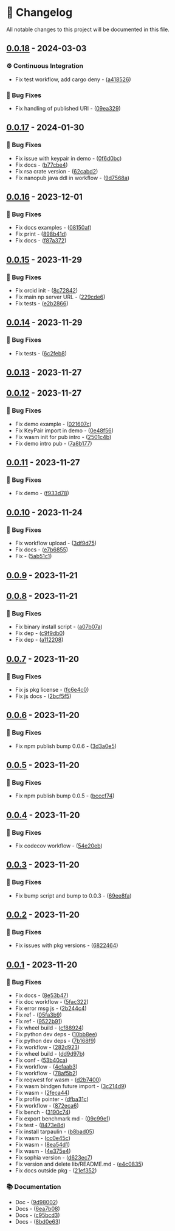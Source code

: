 # 📜 Changelog

All notable changes to this project will be documented in this file.

## [0.0.18](https://github.com/vemonet/nanopub-rs/compare/v0.0.17..0.0.18) - 2024-03-03

### ⚙️ Continuous Integration

- Fix test workflow, add cargo deny - ([a418526](https://github.com/vemonet/nanopub-rs/commit/a4185260a111e5e4b5d2815115da0d5c82df506a))

### 🐛 Bug Fixes

- Fix handling of published URI - ([09ea329](https://github.com/vemonet/nanopub-rs/commit/09ea3294e2459882c72c7d7535cd359ad0c1c401))

## [0.0.17](https://github.com/vemonet/nanopub-rs/compare/v0.0.16..v0.0.17) - 2024-01-30

### 🐛 Bug Fixes

- Fix issue with keypair in demo - ([0f6d0bc](https://github.com/vemonet/nanopub-rs/commit/0f6d0bc92ac9e84faa1336e06a5720d750a96c9b))
- Fix docs - ([b77cbe4](https://github.com/vemonet/nanopub-rs/commit/b77cbe4b898e965d221e9c566b1297793af29ef8))
- Fix rsa crate version - ([62cabd2](https://github.com/vemonet/nanopub-rs/commit/62cabd2ce681a1cbc1f2daa9ce09edcbc331ba84))
- Fix nanopub java ddl in workflow - ([9d7568a](https://github.com/vemonet/nanopub-rs/commit/9d7568af1ddf645f28ea6b9b361ccf01a4fe68e4))

## [0.0.16](https://github.com/vemonet/nanopub-rs/compare/v0.0.15..v0.0.16) - 2023-12-01

### 🐛 Bug Fixes

- Fix docs examples - ([08150af](https://github.com/vemonet/nanopub-rs/commit/08150af5ad7d26e61b7b5c70aa15a229ac76a6e6))
- Fix print - ([898b41d](https://github.com/vemonet/nanopub-rs/commit/898b41dd68334e879b85ab7dfe6bd9f759301b6a))
- Fix docs - ([f87a372](https://github.com/vemonet/nanopub-rs/commit/f87a372638e0337dd0fcdf4a0ca29dff1893231a))

## [0.0.15](https://github.com/vemonet/nanopub-rs/compare/v0.0.14..v0.0.15) - 2023-11-29

### 🐛 Bug Fixes

- Fix orcid init - ([8c72842](https://github.com/vemonet/nanopub-rs/commit/8c72842f03ae06f3fde2914184e99f2983fefcda))
- Fix main np server URL - ([229cde6](https://github.com/vemonet/nanopub-rs/commit/229cde6a751c887bfa411070ff4bcd7b894e00a9))
- Fix tests - ([e2b2866](https://github.com/vemonet/nanopub-rs/commit/e2b2866ea16f49ff6b1109f420070e00e75c49f5))

## [0.0.14](https://github.com/vemonet/nanopub-rs/compare/v0.0.13..v0.0.14) - 2023-11-29

### 🐛 Bug Fixes

- Fix tests - ([6c2feb8](https://github.com/vemonet/nanopub-rs/commit/6c2feb8818bb8db1edc5da80d01540011576f8b2))

## [0.0.13](https://github.com/vemonet/nanopub-rs/compare/v0.0.12..v0.0.13) - 2023-11-27

## [0.0.12](https://github.com/vemonet/nanopub-rs/compare/v0.0.11..v0.0.12) - 2023-11-27

### 🐛 Bug Fixes

- Fix demo example - ([021607c](https://github.com/vemonet/nanopub-rs/commit/021607c784dcd573570dcee6f3d8ad967be11bfd))
- Fix KeyPair import in demo - ([0e48f56](https://github.com/vemonet/nanopub-rs/commit/0e48f564268681a71889014cfb5da86a655a4864))
- Fix wasm init for pub intro - ([2501c4b](https://github.com/vemonet/nanopub-rs/commit/2501c4b0dcb45bf005c3654dc97199427ac81d62))
- Fix demo intro pub - ([7a8b177](https://github.com/vemonet/nanopub-rs/commit/7a8b177b4631e7b3c32668a38edd65b0b908bd9c))

## [0.0.11](https://github.com/vemonet/nanopub-rs/compare/v0.0.10..v0.0.11) - 2023-11-27

### 🐛 Bug Fixes

- Fix demo - ([f933d78](https://github.com/vemonet/nanopub-rs/commit/f933d780e34ed3fbcdc83096f84d869770f84bef))

## [0.0.10](https://github.com/vemonet/nanopub-rs/compare/v0.0.9..v0.0.10) - 2023-11-24

### 🐛 Bug Fixes

- Fix workflow upload - ([3df9d75](https://github.com/vemonet/nanopub-rs/commit/3df9d759c832f36cabea02dadfb03710e96e5d05))
- Fix docs - ([e7b6855](https://github.com/vemonet/nanopub-rs/commit/e7b6855bf887e4a74539ae58e214b537903f332d))
- Fix - ([5ab51c1](https://github.com/vemonet/nanopub-rs/commit/5ab51c1d2637ee96f38913ed0d3b67119937fa48))

## [0.0.9](https://github.com/vemonet/nanopub-rs/compare/v0.0.8..v0.0.9) - 2023-11-21

## [0.0.8](https://github.com/vemonet/nanopub-rs/compare/v0.0.7..v0.0.8) - 2023-11-21

### 🐛 Bug Fixes

- Fix binary install script - ([a07b07a](https://github.com/vemonet/nanopub-rs/commit/a07b07a04580ff5b64b9726a188e6ce33abb18d1))
- Fix dep - ([c9f9db0](https://github.com/vemonet/nanopub-rs/commit/c9f9db05dbe38f40b5cce1d538f51450cf24e124))
- Fix dep - ([a112208](https://github.com/vemonet/nanopub-rs/commit/a11220875c314dc13055f44fed94ee5901792e22))

## [0.0.7](https://github.com/vemonet/nanopub-rs/compare/v0.0.6..v0.0.7) - 2023-11-20

### 🐛 Bug Fixes

- Fix js pkg license - ([fc6e4c0](https://github.com/vemonet/nanopub-rs/commit/fc6e4c0977788d4d69870049d1fa8e0429486d7e))
- Fix js docs - ([2bcf5f5](https://github.com/vemonet/nanopub-rs/commit/2bcf5f54525e6788df445637cd54f68c1e15ce4a))

## [0.0.6](https://github.com/vemonet/nanopub-rs/compare/v0.0.5..v0.0.6) - 2023-11-20

### 🐛 Bug Fixes

- Fix npm publish bump 0.0.6 - ([3d3a0e5](https://github.com/vemonet/nanopub-rs/commit/3d3a0e59cae8b91f374adfa8fd1999fcf01cd8f8))

## [0.0.5](https://github.com/vemonet/nanopub-rs/compare/v0.0.4..v0.0.5) - 2023-11-20

### 🐛 Bug Fixes

- Fix npm publish bump 0.0.5 - ([bcccf74](https://github.com/vemonet/nanopub-rs/commit/bcccf74e8cae1805ddb3982f2700022c7a31afee))

## [0.0.4](https://github.com/vemonet/nanopub-rs/compare/v0.0.3..v0.0.4) - 2023-11-20

### 🐛 Bug Fixes

- Fix codecov workflow - ([54e20eb](https://github.com/vemonet/nanopub-rs/commit/54e20eb70d365f10dcad569c3a34558a5d36fdd0))

## [0.0.3](https://github.com/vemonet/nanopub-rs/compare/v0.0.2..v0.0.3) - 2023-11-20

### 🐛 Bug Fixes

- Fix bump script and bump to 0.0.3 - ([69ee8fa](https://github.com/vemonet/nanopub-rs/commit/69ee8faa0d741b99abee18b07ca5a2d7c203f5ba))

## [0.0.2](https://github.com/vemonet/nanopub-rs/compare/v0.0.1..v0.0.2) - 2023-11-20

### 🐛 Bug Fixes

- Fix issues with pkg versions - ([6822464](https://github.com/vemonet/nanopub-rs/commit/68224641ada479575ee4d9830d31e88e1aa90f5f))

## [0.0.1](https://github.com/vemonet/nanopub-rs/tree/v0.0.1) - 2023-11-20

### 🐛 Bug Fixes

- Fix docs - ([8e53b47](https://github.com/vemonet/nanopub-rs/commit/8e53b471fef87d1991ac3358b9e470ac34151ae6))
- Fix doc workflow - ([5fac322](https://github.com/vemonet/nanopub-rs/commit/5fac322f5f0bbd7b81973aa2871ba7a07dd68aea))
- Fix error msg js - ([2b244c4](https://github.com/vemonet/nanopub-rs/commit/2b244c4acc39b22c6dccea9aad37622c95dc8242))
- Fix ref - ([05fa3b9](https://github.com/vemonet/nanopub-rs/commit/05fa3b956586251bc96e0b704e20b5863a04a262))
- Fix ref - ([9522b91](https://github.com/vemonet/nanopub-rs/commit/9522b913eaee1159288312557895a6df80508893))
- Fix wheel build - ([cf88924](https://github.com/vemonet/nanopub-rs/commit/cf889246563419f60b134d8d7b83a9885f334c87))
- Fix python dev deps - ([10bb8ee](https://github.com/vemonet/nanopub-rs/commit/10bb8ee242097e0c829352089fa627e23debfded))
- Fix python dev deps - ([7b168f9](https://github.com/vemonet/nanopub-rs/commit/7b168f9d0a086d559a272df138e6ecef894b4a97))
- Fix workflow - ([282d923](https://github.com/vemonet/nanopub-rs/commit/282d923500016cf8559aeee5c89b7c975996a4e6))
- Fix wheel build - ([dd9d97b](https://github.com/vemonet/nanopub-rs/commit/dd9d97ba32d3eabd4059e3901632bfeb4e9773e3))
- Fix conf - ([53b40ca](https://github.com/vemonet/nanopub-rs/commit/53b40ca304b8f7eb16e0fa92de345d6a8438d55e))
- Fix workflow - ([4cfaab3](https://github.com/vemonet/nanopub-rs/commit/4cfaab304d574c9524fe0f31b81082b837670364))
- Fix workflow - ([78af5b2](https://github.com/vemonet/nanopub-rs/commit/78af5b2a105cd684832e3f7e8998a4f51491a581))
- Fix reqwest for wasm - ([d2b7400](https://github.com/vemonet/nanopub-rs/commit/d2b74008df3e16c26a86a1c6beca71f597c267b7))
- Fix wasm bindgen future import - ([3c214d9](https://github.com/vemonet/nanopub-rs/commit/3c214d97867fc617a8548a65078a6d7031f6ed29))
- Fix wasm - ([2feca44](https://github.com/vemonet/nanopub-rs/commit/2feca44fa8e8554948b22be78bbc014f9fa426d8))
- Fix profile pointer - ([dfba31c](https://github.com/vemonet/nanopub-rs/commit/dfba31cd883a9c75d18669741678d3a2ba75033d))
- Fix workflow - ([872eca6](https://github.com/vemonet/nanopub-rs/commit/872eca6ee25879f2fe6e569d66316ec8214e2a4f))
- Fix bench - ([3190c74](https://github.com/vemonet/nanopub-rs/commit/3190c74e2089011bb1e9b51945fd47fba452441d))
- Fix export benchmark md - ([09c99e1](https://github.com/vemonet/nanopub-rs/commit/09c99e115774ac1b5f5bd3f6e6ab51fc7889d688))
- Fix test - ([8473e8d](https://github.com/vemonet/nanopub-rs/commit/8473e8d08fb6817bd1b37a597b874b98a1741cc1))
- Fix install tarpaulin - ([b8bad05](https://github.com/vemonet/nanopub-rs/commit/b8bad05dd47b5807a01fe0e5a12d568476b6c6b9))
- Fix wasm - ([cc0e45c](https://github.com/vemonet/nanopub-rs/commit/cc0e45ca518325fd3a41a21c1b60cf74361b44b1))
- Fix wasm - ([8ea54d1](https://github.com/vemonet/nanopub-rs/commit/8ea54d1660c15b5b5e458598434c0dcdec107787))
- Fix wasm - ([4e375e4](https://github.com/vemonet/nanopub-rs/commit/4e375e47768607d165d494a39c9a4174d37d6940))
- Fix sophia version - ([d623ec7](https://github.com/vemonet/nanopub-rs/commit/d623ec7ff5b37fdeef140823cad7a40a6f6c7ac3))
- Fix version and delete lib/README.md - ([e4c0835](https://github.com/vemonet/nanopub-rs/commit/e4c08355ebcbee67e796434e798c3ece0c0ec146))
- Fix docs outside pkg - ([21ef352](https://github.com/vemonet/nanopub-rs/commit/21ef3521c71a75ab28c556db080a7c75639bba2e))

### 📚 Documentation

- Doc - ([9d98002](https://github.com/vemonet/nanopub-rs/commit/9d980024c0fad3179bd7a719115283274c216c6c))
- Docs - ([6ea7b08](https://github.com/vemonet/nanopub-rs/commit/6ea7b08337d8e344b0cc5a12ba4090ab3c77cb98))
- Docs - ([c95bcd3](https://github.com/vemonet/nanopub-rs/commit/c95bcd381b6929a60bd99acfde361d275d3444e1))
- Docs - ([8bd0e63](https://github.com/vemonet/nanopub-rs/commit/8bd0e63fbd238ee4267c10d90780eac54f7041eb))

<!-- generated by git-cliff -->
